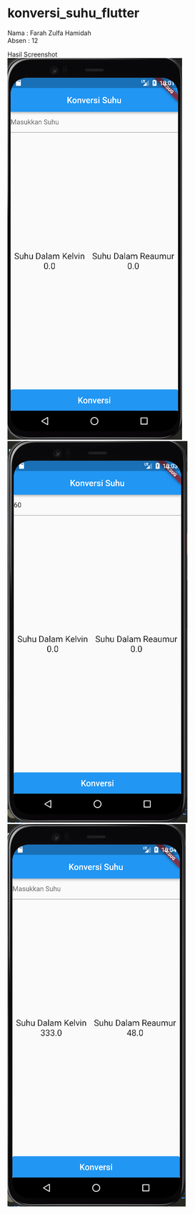 # konversi_suhu_flutter

Nama  : Farah Zulfa Hamidah</br>
Absen : 12</br>

Hasil Screenshot </br>
![project_flutter](images/awal.PNG) </br>
![project_flutter](images/data.PNG) </br>
![project_flutter](images/hasil.PNG) </br>
